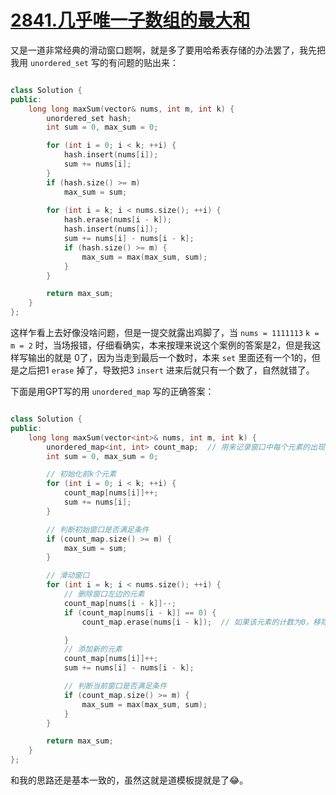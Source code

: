 # [2841.几乎唯一子数组的最大和](https://leetcode.cn/problems/maximum-sum-of-almost-unique-subarray/description/)

又是一道非常经典的滑动窗口题啊，就是多了要用哈希表存储的办法罢了，我先把我用 `unordered_set` 写的有问题的贴出来：

```cpp

class Solution {
public:
    long long maxSum(vector& nums, int m, int k) {
        unordered_set hash;
        int sum = 0, max_sum = 0;

        for (int i = 0; i < k; ++i) {
            hash.insert(nums[i]);
            sum += nums[i];
        }
        if (hash.size() >= m) 
            max_sum = sum;
        
        for (int i = k; i < nums.size(); ++i) {
            hash.erase(nums[i - k]);
            hash.insert(nums[i]);
            sum += nums[i] - nums[i - k];
            if (hash.size() >= m) {
                max_sum = max(max_sum, sum);
            }
        }

        return max_sum;
    }
};
```

这样乍看上去好像没啥问题，但是一提交就露出鸡脚了，当 `nums = 1111113` `k = m = 2` 时，当场报错，仔细看确实，本来按理来说这个案例的答案是2，但是我这样写输出的就是
0了，因为当走到最后一个数时，本来 `set` 里面还有一个1的，但是之后把1 `erase` 掉了，导致把3 `insert` 进来后就只有一个数了，自然就错了。

下面是用GPT写的用 `unordered_map` 写的正确答案：

```cpp

class Solution {
public:
    long long maxSum(vector<int>& nums, int m, int k) {
        unordered_map<int, int> count_map;  // 用来记录窗口中每个元素的出现次数
        int sum = 0, max_sum = 0;

        // 初始化前k个元素
        for (int i = 0; i < k; ++i) {
            count_map[nums[i]]++;
            sum += nums[i];
        }

        // 判断初始窗口是否满足条件
        if (count_map.size() >= m) {
            max_sum = sum;
        }

        // 滑动窗口
        for (int i = k; i < nums.size(); ++i) {
            // 删除窗口左边的元素
            count_map[nums[i - k]]--;
            if (count_map[nums[i - k]] == 0) {
                count_map.erase(nums[i - k]);  // 如果该元素的计数为0，移除它

            }
            // 添加新的元素
            count_map[nums[i]]++;
            sum += nums[i] - nums[i - k];

            // 判断当前窗口是否满足条件
            if (count_map.size() >= m) {
                max_sum = max(max_sum, sum);
            }
        }

        return max_sum;
    }
};

```
和我的思路还是基本一致的，虽然这就是道模板提就是了😂。
